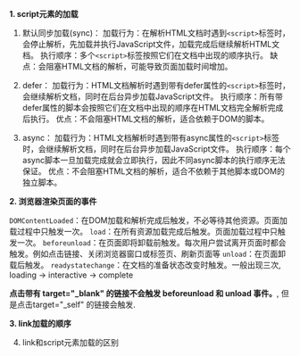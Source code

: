 **1. script元素的加载**
   1. 默认同步加载(sync)：
加载行为：在解析HTML文档时遇到`<script>`标签时，会停止解析，先加载并执行JavaScript文件，加载完成后继续解析HTML文档。
执行顺序：多个`<script>`标签按照它们在文档中出现的顺序执行。
缺点：会阻塞HTML文档的解析，可能导致页面加载时间增加。
   2. defer：
加载行为：HTML文档解析时遇到带有defer属性的`<script>`标签时，会继续解析文档，同时在后台异步加载JavaScript文件。
执行顺序：所有带defer属性的脚本会按照它们在文档中出现的顺序在HTML文档完全解析完成后执行。
优点：不会阻塞HTML文档的解析，适合依赖于DOM的脚本。

   3. async：
加载行为：HTML文档解析时遇到带有async属性的`<script>`标签时，会继续解析文档，同时在后台异步加载JavaScript文件。
执行顺序：每个async脚本一旦加载完成就会立即执行，因此不同async脚本的执行顺序无法保证。
优点：不会阻塞HTML文档的解析，适合不依赖于其他脚本或DOM的独立脚本。

**2. 浏览器渲染页面的事件**

`DOMContentLoaded`：在DOM加载和解析完成后触发，不必等待其他资源。页面加载过程中只触发一次。
`load`：在所有资源加载完成后触发。页面加载过程中只触发一次。
`beforeunload`：在页面即将卸载前触发。每次用户尝试离开页面时都会触发。例如点击链接、关闭浏览器窗口或标签页、刷新页面等
`unload`：在页面卸载后触发。
`readystatechange`：在文档的准备状态改变时触发。一般出现三次, loading -> interactive -> complete

**点击带有 target="_blank" 的链接不会触发 beforeunload 和 unload 事件。**, 但是点击target="_self" 的链接会触发.

**3. link加载的顺序**

4. link和script元素加载的区别
